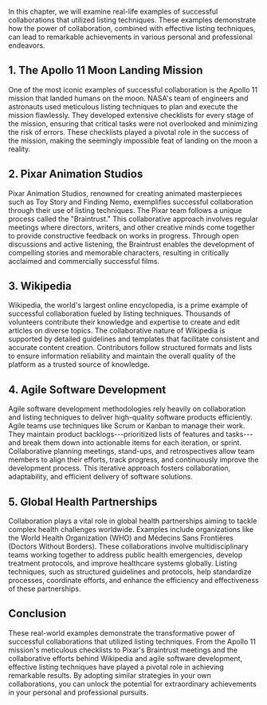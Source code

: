 
In this chapter, we will examine real-life examples of successful collaborations that utilized listing techniques. These examples demonstrate how the power of collaboration, combined with effective listing techniques, can lead to remarkable achievements in various personal and professional endeavors.

**1. The Apollo 11 Moon Landing Mission**
-----------------------------------------

One of the most iconic examples of successful collaboration is the Apollo 11 mission that landed humans on the moon. NASA's team of engineers and astronauts used meticulous listing techniques to plan and execute the mission flawlessly. They developed extensive checklists for every stage of the mission, ensuring that critical tasks were not overlooked and minimizing the risk of errors. These checklists played a pivotal role in the success of the mission, making the seemingly impossible feat of landing on the moon a reality.

**2. Pixar Animation Studios**
------------------------------

Pixar Animation Studios, renowned for creating animated masterpieces such as Toy Story and Finding Nemo, exemplifies successful collaboration through their use of listing techniques. The Pixar team follows a unique process called the "Braintrust." This collaborative approach involves regular meetings where directors, writers, and other creative minds come together to provide constructive feedback on works in progress. Through open discussions and active listening, the Braintrust enables the development of compelling stories and memorable characters, resulting in critically acclaimed and commercially successful films.

**3. Wikipedia**
----------------

Wikipedia, the world's largest online encyclopedia, is a prime example of successful collaboration fueled by listing techniques. Thousands of volunteers contribute their knowledge and expertise to create and edit articles on diverse topics. The collaborative nature of Wikipedia is supported by detailed guidelines and templates that facilitate consistent and accurate content creation. Contributors follow structured formats and lists to ensure information reliability and maintain the overall quality of the platform as a trusted source of knowledge.

**4. Agile Software Development**
---------------------------------

Agile software development methodologies rely heavily on collaboration and listing techniques to deliver high-quality software products efficiently. Agile teams use techniques like Scrum or Kanban to manage their work. They maintain product backlogs---prioritized lists of features and tasks---and break them down into actionable items for each iteration, or sprint. Collaborative planning meetings, stand-ups, and retrospectives allow team members to align their efforts, track progress, and continuously improve the development process. This iterative approach fosters collaboration, adaptability, and efficient delivery of software solutions.

**5. Global Health Partnerships**
---------------------------------

Collaboration plays a vital role in global health partnerships aiming to tackle complex health challenges worldwide. Examples include organizations like the World Health Organization (WHO) and Médecins Sans Frontières (Doctors Without Borders). These collaborations involve multidisciplinary teams working together to address public health emergencies, develop treatment protocols, and improve healthcare systems globally. Listing techniques, such as structured guidelines and protocols, help standardize processes, coordinate efforts, and enhance the efficiency and effectiveness of these partnerships.

Conclusion
----------

These real-world examples demonstrate the transformative power of successful collaborations that utilized listing techniques. From the Apollo 11 mission's meticulous checklists to Pixar's Braintrust meetings and the collaborative efforts behind Wikipedia and agile software development, effective listing techniques have played a pivotal role in achieving remarkable results. By adopting similar strategies in your own collaborations, you can unlock the potential for extraordinary achievements in your personal and professional pursuits.
